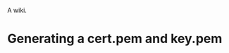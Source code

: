 A wiki.

# Generating a cert.pem and key.pem
<!--
	1. Generate a new unencrypted rsa private key in PEM format:
		* ```openssl genrsa -out privkey.pem 1024```
	1. Create a certificate signing request (CSR) using your rsa private key:
		* ```openssl req -new -key privkey.pem -out certreq.csr```
	1. Self-sign your CSR with your own private key:
		* ```openssl x509 -req -days 3650 -in certreq.csr -signkey privkey.pem -out newcert.pem```
-->
